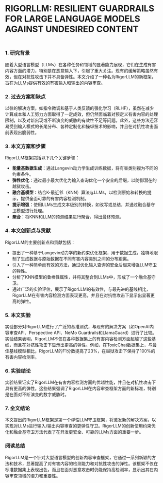 # RIGORLLM: RESILIENT GUARDRAILS FOR LARGE LANGUAGE MODELS AGAINST UNDESIRED CONTENT

<figure><img src="../../.gitbook/assets/image (9) (1) (1) (1) (1) (1) (1) (1) (1) (1) (1).png" alt=""><figcaption></figcaption></figure>

##

### 1. 研究背景

随着大型语言模型（LLMs）在各种任务和领域的显著能力展现，它们在生成有害内容方面的潜力，特别是在恶意输入下，引起了重大关注。现有的缓解策略虽然有效，但在对抗性攻击下并不具备弹性。本文介绍了一种名为RigorLLM的新框架，旨在为LLMs提供有效的有害输入和输出的内容审查。

### 2. 过去方案和缺点

以往的解决方案，如指令微调和基于人类反馈的强化学习（RLHF），虽然在减少计算成本和人工努力方面取得了一定成效，但仍然面临着对预定义有害内容的处理限制，以及对新出现或不断演变的威胁的有效性不足等问题。此外，这些方法还容易受到输入模式的长尾分布、各种定制化和操纵技术的影响，并且在对抗性攻击面前表现出脆弱性。

### 3. 本文方案和步骤

RigorLLM框架包括以下几个关键步骤：

* **能量基数据生成**：通过Langevin动力学生成训练数据，将有害类别视为不同的约束条件。
* **弹性优化**：通过最小最大优化为输入查询优化一个安全的后缀，以防御潜在的越狱攻击。
* **融合基模型**：结合K-最近邻（KNN）算法与LLMs，以检测原始和转换的提示，提供全面可靠的有害内容检测机制。
* **提示增强**：使用LLMs生成文本级别的转换，如改写或总结，并通过融合基守卫模型进行处理。
* **聚合**：将KNN和LLM的预测结果进行聚合，得出最终预测。

### 4. 本文创新点与贡献

RigorLLM的主要创新点和贡献包括：

* 提出了一种基于Langevin动力学的新约束优化框架，用于数据生成，独特地限制了生成数据与原始数据在不同有害内容类别之间的分布距离。
* 引入了一种简单而有效的方法，通过优化输入查询的安全后缀来增强LLM守卫的弹性。
* 分析了KNN模型的鲁棒性属性，并将其整合到LLMs中，形成了一个融合基守卫。
* 通过广泛的实验评估，展示了RigorLLM的有效性，与最先进的基线相比，RigorLLM在有害内容检测方面表现更高，并且在对抗性攻击下显示出显著更高的弹性。

### 5. 本文实验

实验部分对RigorLLM进行了广泛的基准测试，与现有的解决方案（如OpenAI内容审查API、Perspective API、NeMo Guardrails和LlamaGuard）进行了比较。实验结果表明，RigorLLM不仅在各种数据集上的有害内容检测方面超越了这些基线，而且在对抗性攻击下显示出更高的弹性。例如，在ToxicChat数据集上，与最佳基线模型相比，RigorLLM的F1分数提高了23%，在越狱攻击下保持了100%的有害内容检测率。

### 6. 实验结论

实验结果证实了RigorLLM在有害内容检测方面的优越性能，并且在对抗性攻击下具有更高的弹性。这些结果强调了RigorLLM在内容审查框架方面的新标准，特别是在面对不断演变的数字威胁时。

### 7. 全文结论

本文提出的RigorLLM框架是第一个弹性LLM守卫框架，将激发新的解决方案，以实现对LLMs进行输入/输出内容审查的更弹性守卫。RigorLLM的创新使用约束优化和融合基守卫方法代表了在开发更安全、可靠的LLMs方面的重要一步。

### 阅读总结

RigorLLM是一个针对大型语言模型的创新内容审查框架，它通过一系列新颖的方法和技术，显著提高了对有害内容的检测能力和对抗性攻击的弹性。该框架不仅在标准数据集上表现出色，而且在面对恶意攻击时仍能保持高检测率，显示出其在内容审查领域的潜力和重要性。
